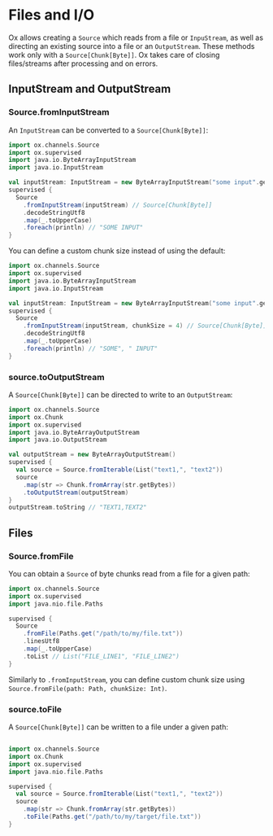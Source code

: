 # Files and I/O

Ox allows creating a `Source` which reads from a file or `InpuStream`, as well as directing an existing source into a file or an `OutputStream`. These methods work only with a `Source[Chunk[Byte]]`. Ox takes care of closing files/streams after processing and on errors.

## InputStream and OutputStream

### Source.fromInputStream 

An `InputStream` can be converted to a `Source[Chunk[Byte]]`:

```scala mdoc:compile-only
import ox.channels.Source
import ox.supervised
import java.io.ByteArrayInputStream
import java.io.InputStream

val inputStream: InputStream = new ByteArrayInputStream("some input".getBytes) 
supervised {
  Source
    .fromInputStream(inputStream) // Source[Chunk[Byte]]
    .decodeStringUtf8
    .map(_.toUpperCase)
    .foreach(println) // "SOME INPUT"
}
```

You can define a custom chunk size instead of using the default:


```scala mdoc:compile-only
import ox.channels.Source
import ox.supervised
import java.io.ByteArrayInputStream
import java.io.InputStream

val inputStream: InputStream = new ByteArrayInputStream("some input".getBytes) 
supervised {
  Source
    .fromInputStream(inputStream, chunkSize = 4) // Source[Chunk[Byte]]
    .decodeStringUtf8
    .map(_.toUpperCase)
    .foreach(println) // "SOME", " INPUT"
}
```

### source.toOutputStream

A `Source[Chunk[Byte]]` can be directed to write to an `OutputStream`:

```scala mdoc:compile-only
import ox.channels.Source
import ox.Chunk
import ox.supervised
import java.io.ByteArrayOutputStream
import java.io.OutputStream

val outputStream = new ByteArrayOutputStream()
supervised {
  val source = Source.fromIterable(List("text1,", "text2"))
  source
    .map(str => Chunk.fromArray(str.getBytes))
    .toOutputStream(outputStream)
}
outputStream.toString // "TEXT1,TEXT2"
```

## Files

### Source.fromFile

You can obtain a `Source` of byte chunks read from a file for a given path:

```scala mdoc:compile-only
import ox.channels.Source
import ox.supervised
import java.nio.file.Paths

supervised {
  Source
    .fromFile(Paths.get("/path/to/my/file.txt"))
    .linesUtf8
    .map(_.toUpperCase)
    .toList // List("FILE_LINE1", "FILE_LINE2")
}
```

Similarly to `.fromInputStream`, you can define custom chunk size using `Source.fromFile(path: Path, chunkSize: Int)`.

### source.toFile

A `Source[Chunk[Byte]]` can be written to a file under a given path:

```scala mdoc:compile-only

import ox.channels.Source
import ox.Chunk
import ox.supervised
import java.nio.file.Paths

supervised {
  val source = Source.fromIterable(List("text1,", "text2"))
  source
    .map(str => Chunk.fromArray(str.getBytes))
    .toFile(Paths.get("/path/to/my/target/file.txt"))
}
```
